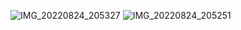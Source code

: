 ![IMG_20220824_205327](https://user-images.githubusercontent.com/98961968/186423426-a0d67eb3-5a1a-4f90-80ae-11e9328c35fd.png)
![IMG_20220824_205251](https://user-images.githubusercontent.com/98961968/186423441-4836db3e-a455-48dd-b59d-a02919ddd7e6.png)
